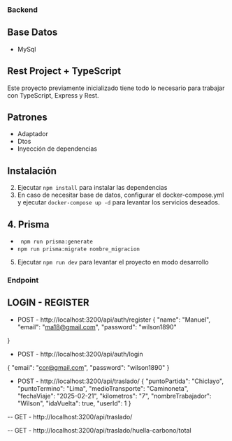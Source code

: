 
### Backend

## Base Datos
   - MySql

## Rest Project + TypeScript

Este proyecto previamente inicializado tiene todo lo necesario para trabajar con TypeScript, Express y Rest.

## Patrones
  - Adaptador
  - Dtos
  - Inyección de dependencias



## Instalación

2. Ejecutar `npm install` para instalar las dependencias
3. En caso de necesitar base de datos, configurar el docker-compose.yml y ejecutar `docker-compose up -d` para levantar los servicios deseados.
## 4. Prisma
- ` npm run prisma:generate`
- `npm run prisma:migrate nombre_migracion`
5. Ejecutar `npm run dev` para levantar el proyecto en modo desarrollo


### Endpoint 

## LOGIN - REGISTER 
- POST - http://localhost:3200/api/auth/register
{
    "name": "Manuel",
    "email": "ma18@gmail.com",
    "password": "wilson1890"
    
}

- POST - http://localhost:3200/api/auth/login

{
    "email": "cor@gmail.com",
    "password": "wilson1890"
}



- POST - http://localhost:3200/api/traslado/
{
    "puntoPartida": "Chiclayo",
    "puntoTermino": "Lima",
    "medioTransporte": "Caminoneta",
    "fechaViaje": "2025-02-21",
    "kilometros": "7",
    "nombreTrabajador": "Wilson",
    "idaVuelta": true,
    "userId": 1
}

-- GET - http://localhost:3200/api/traslado/

-- GET - http://localhost:3200/api/traslado/huella-carbono/total
